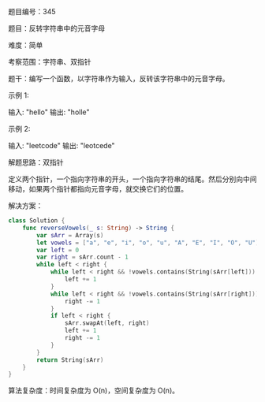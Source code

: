 题目编号：345

题目：反转字符串中的元音字母

难度：简单

考察范围：字符串、双指针

题干：编写一个函数，以字符串作为输入，反转该字符串中的元音字母。

示例 1:

输入: "hello"
输出: "holle"

示例 2:

输入: "leetcode"
输出: "leotcede"

解题思路：双指针

定义两个指针，一个指向字符串的开头，一个指向字符串的结尾。然后分别向中间移动，如果两个指针都指向元音字母，就交换它们的位置。

解决方案：

```swift
class Solution {
    func reverseVowels(_ s: String) -> String {
        var sArr = Array(s)
        let vowels = ["a", "e", "i", "o", "u", "A", "E", "I", "O", "U"]
        var left = 0
        var right = sArr.count - 1
        while left < right {
            while left < right && !vowels.contains(String(sArr[left])) {
                left += 1
            }
            while left < right && !vowels.contains(String(sArr[right])) {
                right -= 1
            }
            if left < right {
                sArr.swapAt(left, right)
                left += 1
                right -= 1
            }
        }
        return String(sArr)
    }
}
```

算法复杂度：时间复杂度为 O(n)，空间复杂度为 O(n)。
